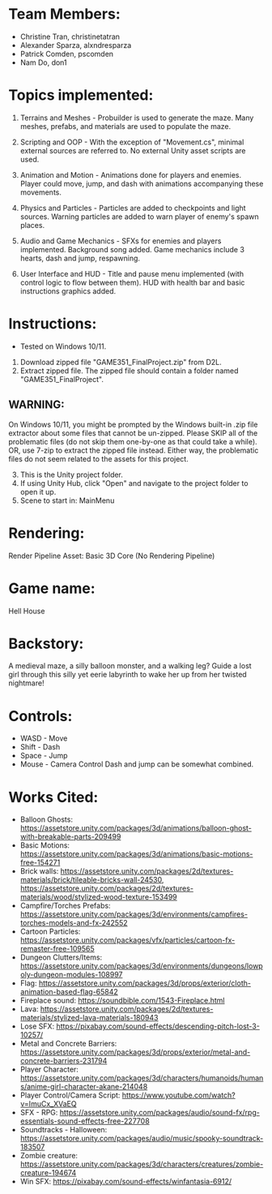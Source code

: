 # Team Members:
- Christine Tran, christinetatran
- Alexander Sparza, alxndresparza
- Patrick Comden, pscomden
- Nam Do, don1


# Topics implemented:
1. Terrains and Meshes		- Probuilder is used to generate the maze. Many meshes, prefabs, and materials are used to populate the maze.

2. Scripting and OOP			- With the exception of "Movement.cs", minimal external sources are referred to. No external Unity
					asset scripts are used.

3. Animation and Motion		- Animations done for players and enemies. Player could move, jump, and dash with animations accompanying
					these movements.

4. Physics and Particles		- Particles are added to checkpoints and light sources. Warning particles are added to warn player
					of enemy's spawn places.

5. Audio and Game Mechanics		- SFXs for enemies and players implemented. Background song added. Game mechanics include 3 hearts,
					dash and jump, respawning.

6. User Interface and HUD		- Title and pause menu implemented (with control logic to flow between them). HUD with health bar and
					basic instructions graphics added.


# Instructions:
- Tested on Windows 10/11.

1. Download zipped file "GAME351_FinalProject.zip" from D2L.
2. Extract zipped file. The zipped file should contain a folder named "GAME351_FinalProject".

## WARNING:
On Windows 10/11, you might be prompted by the Windows built-in .zip file extractor about some files that cannot be un-zipped.
Please SKIP all of the problematic files (do not skip them one-by-one as that could take a while).
OR, use 7-zip to extract the zipped file instead. Either way, the problematic files do not seem related to the assets for this project.

3. This is the Unity project folder.
4. If using Unity Hub, click "Open" and navigate to the project folder to open it up.
5. Scene to start in: MainMenu


# Rendering:
Render Pipeline Asset: Basic 3D Core (No Rendering Pipeline)


# Game name:
Hell House


# Backstory:
A medieval maze, a silly balloon monster, and a walking leg?
Guide a lost girl through this silly yet eerie labyrinth to wake her up from 
her twisted nightmare!


# Controls:
- WASD - Move
- Shift - Dash
- Space - Jump
- Mouse - Camera Control
Dash and jump can be somewhat combined.


# Works Cited:
- Balloon Ghosts:			https://assetstore.unity.com/packages/3d/animations/balloon-ghost-with-breakable-parts-209499
- Basic Motions:			https://assetstore.unity.com/packages/3d/animations/basic-motions-free-154271
- Brick walls:				https://assetstore.unity.com/packages/2d/textures-materials/brick/tileable-bricks-wall-24530, https://assetstore.unity.com/packages/2d/textures-materials/wood/stylized-wood-texture-153499
- Campfire/Torches Prefabs:		https://assetstore.unity.com/packages/3d/environments/campfires-torches-models-and-fx-242552
- Cartoon Particles:			https://assetstore.unity.com/packages/vfx/particles/cartoon-fx-remaster-free-109565
- Dungeon Clutters/Items:		https://assetstore.unity.com/packages/3d/environments/dungeons/lowpoly-dungeon-modules-108997
- Flag:				https://assetstore.unity.com/packages/3d/props/exterior/cloth-animation-based-flag-65842
- Fireplace sound:			https://soundbible.com/1543-Fireplace.html
- Lava:				https://assetstore.unity.com/packages/2d/textures-materials/stylized-lava-materials-180943
- Lose SFX:				https://pixabay.com/sound-effects/descending-pitch-lost-3-10257/
- Metal and Concrete Barriers:	https://assetstore.unity.com/packages/3d/props/exterior/metal-and-concrete-barriers-231794
- Player Character:			https://assetstore.unity.com/packages/3d/characters/humanoids/humans/anime-girl-character-akane-214048
- Player Control/Camera Script:	https://www.youtube.com/watch?v=ImuCx_XVaEQ
- SFX - RPG:				https://assetstore.unity.com/packages/audio/sound-fx/rpg-essentials-sound-effects-free-227708
- Soundtracks - Halloween:		https://assetstore.unity.com/packages/audio/music/spooky-soundtrack-183507
- Zombie creature:			https://assetstore.unity.com/packages/3d/characters/creatures/zombie-creature-194674
- Win SFX:				https://pixabay.com/sound-effects/winfantasia-6912/
